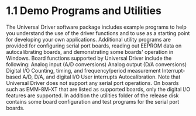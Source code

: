 # 1.1 Demo Programs and Utilities

The Universal Driver software package includes example programs to help you understand the use of the driver functions and to use as a starting point for developing your own applications. Additional utility programs are provided for configuring serial port boards, reading out EEPROM data on autocalibrating boards, and demonstrating some boards' operation in Windows. Board functions supported by Universal Driver include the following: Analog input \(A/D conversions\) Analog output \(D/A conversions\) Digital I/O Counting, timing, and frequency/period measurement Interrupt-based A/D, D/A, and digital I/O User interrupts Autocalibration. Note that Universal Driver does not support any serial port operations. On boards such as EMM-8M-XT that are listed as supported boards, only the digital I/O features are supported. In addition the utilities folder of the release disk contains some board configuration and test programs for the serial port boards.

